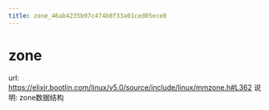 ```yaml
---
title: zone_46ab4235b97c474b8f33a01ced05ece8
---
```


# zone

url: https://elixir.bootlin.com/linux/v5.0/source/include/linux/mmzone.h#L362
说明: zone数据结构